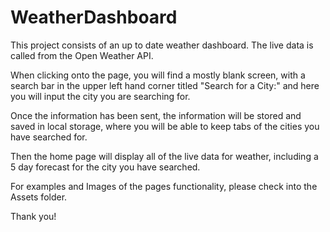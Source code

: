 # WeatherDashboard

This project consists of an up to date weather dashboard. 
The live data is called from the Open Weather API.

When clicking onto the page, you will find a mostly blank screen, with a search bar in the upper left hand corner titled "Search for a City:" and here you will input the city you are searching for.

Once the information has been sent, the information will be stored and saved in local storage, where you will be able to keep tabs of the cities you have searched for. 

Then the home page will display all of the live data for weather, including a 5 day forecast for the city you have searched.

For examples and Images of the pages functionality, please check into the Assets folder.

Thank you!